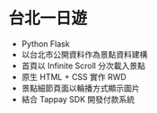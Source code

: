 # 台北一日遊


* Python Flask
* 以台北市公開資料作為景點資料建構
* 首頁以 Infinite Scroll 分次載入景點
* 原生 HTML + CSS 實作 RWD 
* 景點細節頁面以輪播方式顯示圖片
* 結合 Tappay SDK 開發付款系統
